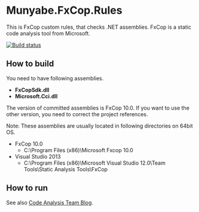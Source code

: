 Munyabe.FxCop.Rules
===================

This is FxCop custom rules, that checks .NET assemblies. FxCop is a static code analysis tool from Microsoft.

[![Build status](https://ci.appveyor.com/api/projects/status/mqqjutacul7y70g2)](https://ci.appveyor.com/project/munyabe/munyabe-fxcop-rules)

## How to build

You need to have following assemblies.
- <b>FxCopSdk.dll</b>
- <b>Microsoft.Cci.dll</b>

The version of committed assemblies is FxCop 10.0. If you want to use the other version, you need to correct the project references.

Note: These assemblies are usually located in following directories on 64bit OS.
- FxCop 10.0
  - C:\Program Files (x86)\Microsoft Fxcop 10.0
- Visual Studio 2013
  - C:\Program Files (x86)\Microsoft Visual Studio 12.0\Team Tools\Static Analysis Tools\FxCop

## How to run

See also [Code Analysis Team Blog](http://blogs.msdn.com/b/codeanalysis/archive/2010/03/26/how-to-write-custom-static-code-analysis-rules-and-integrate-them-into-visual-studio-2010.aspx).
